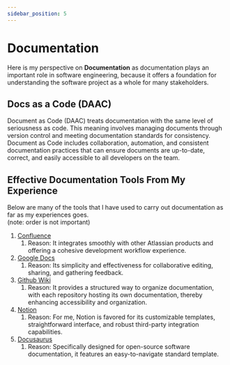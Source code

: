 ```yaml
---
sidebar_position: 5
---
```


# Documentation

Here is my perspective on **Documentation** as documentation plays an important role in software engineering, because it offers a foundation for understanding the software project as a whole for many stakeholders.

## Docs as a Code (DAAC)

Document as Code (DAAC) treats documentation with the same level of seriousness as code. This meaning involves managing documents through version control and meeting documentation standards for consistency. Document as Code includes collaboration, automation, and consistent documentation practices that can ensure documents are up-to-date, correct, and easily accessible to all developers on the team.

## Effective Documentation Tools From My Experience

Below are many of the tools that I have used to carry out documentation as far as my experiences goes. \
(note: order is not important)

1. [Confluence](https://www.atlassian.com/software/confluence)
   1. Reason: It integrates smoothly with other Atlassian products and offering a cohesive development workflow experience.
2. [Google Docs](https://www.google.com/docs/about/)
   1. Reason: Its simplicity and effectiveness for collaborative editing, sharing, and gathering feedback.
3. [Github Wiki](https://docs.github.com/en/communities/documenting-your-project-with-wikis)
   1. Reason: It provides a structured way to organize documentation, with each repository hosting its own documentation, thereby enhancing accessibility and organization.
4. [Notion](https://www.notion.so/product)
   1. Reason: For me, Notion is favored for its customizable templates, straightforward interface, and robust third-party integration capabilities.
5. [Docusaurus](https://docusaurus.io/)
   1. Reason: Specifically designed for open-source software documentation, it features an easy-to-navigate standard template.
